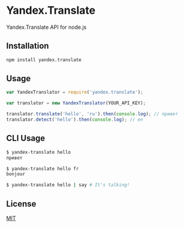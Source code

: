 # Yandex.Translate
Yandex.Translate API for node.js

## Installation
```sh
npm install yandex.translate
```

## Usage
```javascript
var YandexTranslator = require('yandex.translate');

var translator = new YandexTranslator(YOUR_API_KEY);

translator.translate('hello', 'ru').then(console.log); // привет
translator.detect('hello').then(console.log); // en
```

## CLI Usage
```sh
$ yandex-translate hello
привет

$ yandex-translate hello fr
bonjour

$ yandex-translate hello | say # It's talking!
```

## License
[MIT](LICENSE)
